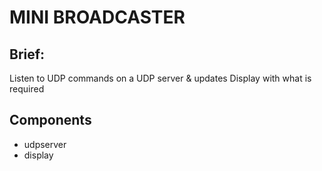 # MINI BROADCASTER
## Brief: 
  Listen to UDP commands on a UDP server & updates Display with what is required

## Components
* udpserver
* display
